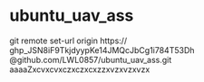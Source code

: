 # ubuntu_uav_ass
git remote set-url origin https:// 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
@github.com/LWL0857/ubuntu_uav_ass.git
aaaaZxcvxcvxczxczxcxzzxvzxvzxvzx